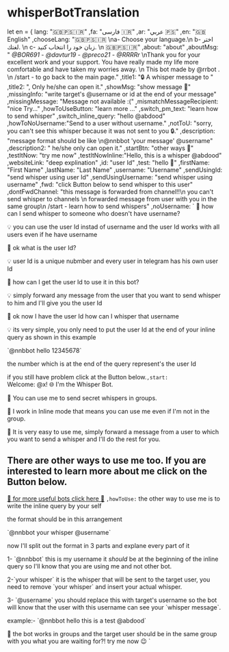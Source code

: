 # whisperBotTranslation
let en = {
	lang: 			"🇬🇧🇵🇸🇮🇷"
	,fa: 			"فارسى 🇮🇷"
	,ar: 			"عربي 🇵🇸"
	,en: 			"🇬🇧 English"
	,chooseLang: 	"🇬🇧🇵🇸🇮🇷 \na- Choose your language.\n b- اختر لغتك. \n c- زبان خود را انتخاب کنید. \n 🇬🇧🇵🇸🇮🇷"
		,about: 	"about"
		,aboutMsg: 	" *@BOR691* - *@davtur19* - *@preco21* - *@RRRRr*  \nThank you for your excellent work and your support. You have really made my life more comfortable and have taken my worries away. \n This bot made by @rrbot . \n /start - to go back to the main page."
		,title1:	 		 "🔒 A whisper message to "
		,title2: 		 ", Only he/she can open it."
		,showMsg: 		 "show message 🔐"
		,missingInfo: 	 "write target's @username or id at the end of your message"
    	,missingMessage:    "Message not available :("
    	,mismatchMessageRecipient:    "nice Try..."
		,howToUseButton: "learn more ..."
		,switch_pm_text:  "learn how to send whisper"
		,switch_inline_query: "hello @abdood"
		,howToNoUsername:"Send to a user without username."
		,notToU: 		 "sorry, you can't see this whisper because it was not sent to you 🔒."
		,description:    "message format should be like \n@nnbbot 'your message' @username"
		,description2: 	 " he/she only can open it."
		,startBtn: 	 	 "other ways 📝"
		,testItNow: 	 "try me now"
    	,testItNowInline:"Hello, this is a whisper @abdood"
		,websiteLink: 	 "deep explination"
		,id: 	 		 "user Id"
        ,test:           "hello 👀"
		,firstName: 	 "First Name"
		,lastName: 	 	 "Last Name"
		,username: 		 "Username"
		,sendUsingId: 	 "send whisper using user Id"
		,sendUsingUsername: "send whisper using username"
		,fwd: 			 "click Button below to send whisper to this user"
		,dontFwdChannel: "this message is forwarded from channel!!\n you can't send whisper to channels \n forwarded message from user with you in the same group\n /start - learn how to send whispers"
		,noUsername: 	 `
🤔 how can I send whisper to someone who doesn't have username?

💡 you can use the user Id instad of username and the user Id works with all users even if he have username

🤔 ok what is the user Id?

💡 user Id is a unique nubmber and every user in telegram has his own user Id

🤔 how can I get the user Id to use it in this bot?

💡 simply forward any message from the user that you want to send whisper to him and I'll give you the user Id

🤔 ok now I have the user Id how can I whisper that username

💡 its very simple, you only need to put the user Id at the end of your inline query as shown in this example

\`@nnbbot hello 12345678\`

the number which is at the end of the query represent's the user Id

if you still have problem click at the Button below.`
		,start: 		 `Welcome: @x!
🌐 I'm the Whisper Bot.

💬 You can use me to send secret whispers in groups.

🔮 I work in Inline mode that means you can use me even if I'm not in the group.

💌 It is very easy to use me, simply forward a message from a user to which you want to send a whisper and I'll do the rest for you.

There are other ways to use me too. If you are interested to learn more about me click on the Button below.
------------
[💎 for more useful bots click here 💎](https://t.me/joinchat/AAAAAEQuXQLbIDftSL0-Mg)
`
		,howToUse: `
the other way to use me is to write the inline query by your self

the format should be in this arrangement

\`@nnbbot your whisper @username\`

now I'll split out the format in 3 parts and explane every part of it

1- \`@nnbbot\`
this is my username it *should* be at the beginning of the inline query so I'll know that you are using me and not other bot.

2-\`your whisper\`
it is the whisper that will be sent to the target user, you need to remove \`your whisper\` and insert your actual whisper.

3- \`@username\`
you should replace this with target's username so the bot will know that the user with this username can see your \`whisper message\`.

example:- 
\`@nnbbot hello this is a test @abdood\`

📎 the bot works in groups and the target user should be in the same group with you
what you are waiting for?!
try me now 😉
`
